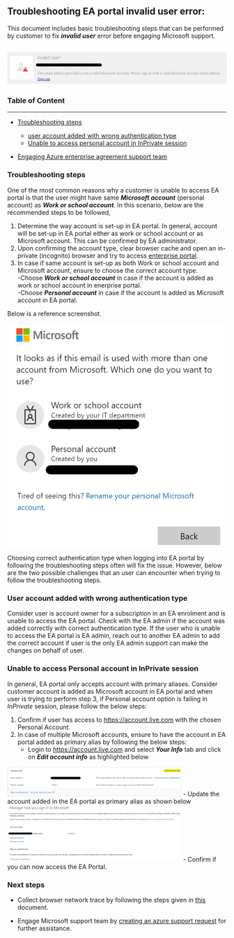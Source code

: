 ## Troubleshooting EA portal invalid user error:

This document includes basic troubleshooting steps that can be performed by customer to fix ***invalid user*** error before engaging Microsoft support.
<br>

![image](./images/image1.jpg)
---
### Table of Content

 --- 
- [Troubleshooting steps](#troubleshooting-steps)

	- [user account added with wrong authentication type](#user-account-added-with-wrong-authentication-type)
	- [Unable to access personal account in InPrivate session](#unable-to-access-personal-account-in-inprivate-session)
- [Engaging Azure enterprise agreement support team](#engaging-azure-enterprise-agreement-support-team) 

### Troubleshooting steps

One of the most common reasons why a customer is unable to access EA portal is that the user might have same ***Microsoft account*** (personal account) as ***Work or school account***. In this scenario, below are the recommended steps to be followed,

1. Determine the way account is set-up in EA portal. In general, account will be set-up in EA portal either as work or school account or as Microsoft account. 	      This can be confirmed by EA administrator. 
2. Upon confirming the account type, clear browser cache and open an in-private (incognito) browser and try to access [enterprise portal](https://ea.azure.com/).
3. In case if same account is set-up as both Work or school account and Microsoft account, ensure to choose the correct account type. <br>
	-Choose ***Work or school account*** in case if the account is added as work or school account in enerprise portal.<br>
	-Choose ***Personal account*** in case if the account is added as Microsoft account in EA portal. 
	
Below is a reference screenshot.

<p align="center">
<img src="./images/image2.jpg" alt="image2" style="width:500px;" style="height:500px;"/>
</p>

Choosing correct authentication type when logging into EA portal by following the troubleshooting steps often will fix the issue. However, below are the two possible challenges that an user can encounter when trying to follow the troubleshooting steps. 

### User account added with wrong authentication type

Consider user is account owner for a subscription in an EA enrolment and is unable to access the EA portal. Check with the EA admin if the account was added correctly with correct authentication type. If the user who is unable to access the EA portal is EA admin, reach out to another EA admin to add the correct account if user is the only EA admin support can make the changes on behalf of user.

### Unable to access Personal account in InPrivate session

In general, EA portal only accepts account with primary aliases. Consider customer account is added as Microsoft account in EA portal and when user is trying to perform step 3, if Personal account option is failing in *InPrivate* session, please follow the below steps:

1.	Confirm if user has access to https://account.live.com with the chosen Personal Account.
2.	In case of multiple Microsoft accounts, ensure to have the account in EA portal added as primary alias by following the below steps: <br>
	- Login to https://account.live.com  and select ***Your Info*** tab and click on ***Edit account info*** as highlighted below <br>
<img src="./images/image3.jpg" alt="image3" style="width:400px;" style="height:400px;"/>
	- Update the account added in the EA portal as primary alias as shown below

<img src="./images/image4.jpg" alt="image4" style="width:400px;" style="height:400px;"/>
	- Confirm if you can now access the EA Portal.
	
### Next steps 

- Collect browser network trace by following the steps given in [this](https://nam02.safelinks.protection.outlook.com/?url=https%3A%2F%2Fdocs.microsoft.com%2Fen-us%2Fazure%2Fazure-portal%2Fcapture-browser-trace&data=04%7C01%7Cdkrishnaveni%40microsoftsupport.com%7C3b82329f6b9b4ae019f608da03672bd6%7Cb4c546a47dac46a6a7dded822a11efd3%7C0%7C0%7C637826038903625296%7CUnknown%7CTWFpbGZsb3d8eyJWIjoiMC4wLjAwMDAiLCJQIjoiV2luMzIiLCJBTiI6Ik1haWwiLCJXVCI6Mn0%3D%7C3000&sdata=QB1wwYhFZHKRFBE%2BEyfmNN6JTfw0uzYXcp1%2BV87GlSU%3D&reserved=0) document.

- Engage Microsoft support team by [creating an azure support request](https://docs.microsoft.com/en-us/azure/azure-portal/supportability/how-to-create-azure-support-request) for further assistance.
